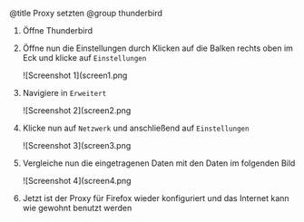﻿@title Proxy setzten
@group thunderbird

1. Öffne Thunderbird

2. Öffne nun die Einstellungen durch Klicken auf die Balken rechts oben im Eck und klicke auf `Einstellungen`

   ![Screenshot 1](screen1.png

3. Navigiere in `Erweitert`

   ![Screenshot 2](screen2.png

4. Klicke nun auf `Netzwerk` und anschließend auf `Einstellungen`

   ![Screenshot 3](screen3.png

5. Vergleiche nun die eingetragenen Daten mit den Daten im folgenden Bild 

   ![Screenshot 4](screen4.png

6. Jetzt ist der Proxy für Firefox wieder konfiguriert und das Internet kann wie gewohnt benutzt werden